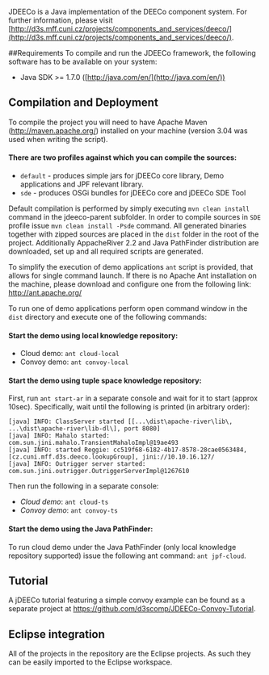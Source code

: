 JDEECo is a Java implementation of the DEECo component system. For further information, please visit [http://d3s.mff.cuni.cz/projects/components_and_services/deeco/](http://d3s.mff.cuni.cz/projects/components_and_services/deeco/).

##Requirements
To compile and run the JDEECo framework, the following software has to be available on your system:

* Java SDK >= 1.7.0 ([http://java.com/en/](http://java.com/en/))

## Compilation and Deployment
To compile the project you will need to have Apache Maven (http://maven.apache.org/) installed on your machine (version 3.04 was used when writing the script).

#### There are two profiles against which you can compile the sources:
 * `default` - produces simple jars for jDEECo core library, Demo applications and JPF relevant library.
 * `sde` - produces OSGi bundles for jDEECo core and jDEECo SDE Tool

Default compilation is performed by simply executing `mvn clean install` command in the jdeeco-parent subfolder.
In order to compile sources in `SDE` profile issue `mvn clean install -Psde` command.
All generated binaries together with zipped sources are placed in the `dist` folder in the root of the project. 
Additionally AppacheRiver 2.2 and Java PathFinder distribution are downloaded, set up and all required scripts are generated.

To simplify the execution of demo applications `ant` script is provided, that allows for single command launch.
If there is no Apache Ant installation on the machine, please download and configure one from the following link:
http://ant.apache.org/


To run one of demo applications perform open command window in the `dist` directory and execute one of the following commands:

#### Start the demo using local knowledge repository:
 * Cloud demo: `ant cloud-local`
 * Convoy demo: `ant convoy-local`

#### Start the demo using tuple space knowledge repository:
First, run `ant start-ar` in a separate console and wait for it to start (approx 10sec). Specifically, wait until the following is printed (in arbitrary order):

```
[java] INFO: ClassServer started [[...\dist\apache-river\lib\, ...\dist\apache-river\lib-dl\], port 8080]
[java] INFO: Mahalo started: com.sun.jini.mahalo.TransientMahaloImpl@19ae493
[java] INFO: started Reggie: cc519f68-6182-4b17-8578-28cae0563484, [cz.cuni.mff.d3s.deeco.lookupGroup], jini://10.10.16.127/
[java] INFO: Outrigger server started: com.sun.jini.outrigger.OutriggerServerImpl@1267610
```
Then run the following in a separate console:
 * *Cloud demo*: `ant cloud-ts`
 * *Convoy demo*: `ant convoy-ts`

#### Start the demo using the Java PathFinder:
To run cloud demo under the Java PathFinder (only local knowledge repository supported) issue the following ant command: `ant jpf-cloud`.

## Tutorial
A jDEECo tutorial featuring a simple convoy example can be found as a separate project at https://github.com/d3scomp/JDEECo-Convoy-Tutorial. 

## Eclipse integration
All of the projects in the repository are the Eclipse projects. As such they can be easily imported to the Eclipse workspace.
